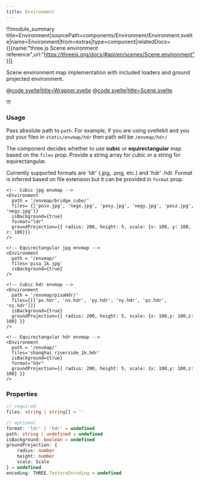 ```yaml
---
title: Environment
---
```


<script lang="ts">
import Wrapper from '$examples/extras/environment/Wrapper.svelte'
</script>



!!!module_summary title=Environment|sourcePath=components/Environment/Environment.svelte|name=Environment|from=extras|type=component|relatedDocs={[{name:"three.js Scene environment reference",url:"https://threejs.org/docs/#api/en/scenes/Scene.environment"}]}

Scene environment map implementation with included loaders and ground projected environment.



<ExampleWrapper playgroundHref="/extras/environment">
<Wrapper />

<div slot="code">

@[code svelte|title=Wrapper.svelte](../../examples/extras/environment/Wrapper.svelte)
@[code svelte|title=Scene.svelte](../../examples/extras/environment/Scene.svelte)

</div>
</ExampleWrapper>






!!!

### Usage

Pass absolute path to `path`. For example, if you are using sveltekit and you put your files in `static/envmap/hdr` then path will be `/envmap/hdr/`

The component decides whether to use **cubic** or **equirectangular** map based on the `files` prop. Provide a string array for cubic or a string for equirectangular.

Currently supported formats are 'ldr' (.jpg, .png, etc.) and 'hdr' .hdr. Format is inferred based on file extension but it can be provided in `format` prop.



```svelte
<!-- Cubic jpg envmap -->
<Environment
  path = '/envmap/bridge_cube/'
  files= {['posx.jpg', 'negx.jpg', 'posy.jpg', 'negy.jpg', 'posz.jpg', 'negz.jpg']}
  isBackground={true}
  format="ldr"
  groundProjection={{ radius: 200, height: 5, scale: {x: 100, y: 100, z: 100}}}
/>

<!-- Equirectangular jpg envmap -->
<Environment
  path = '/envmap/'
  files='pisa_1k.jpg'
  isBackground={true}
/>

<!-- Cubic hdr envmap -->
<Environment
  path = '/envmap/pisaHdr/'
  files={[['px.hdr', 'nx.hdr', 'py.hdr', 'ny.hdr', 'pz.hdr', 'nz.hdr']]}
  isBackground={true}
  groundProjection={{ radius: 200, height: 5, scale: {x: 100,y: 100,z: 100} }}
/>

<!-- Equirectangular hdr envmap -->
<Environment
  path = '/envmap/'
  files='shanghai_riverside_1k.hdr'
  isBackground={true}
  format="hdr"
  groundProjection={{ radius: 200, height: 5, scale: {x: 100,y: 100,z: 100} }}
/>
```


### Properties

```ts
// required
files: string | string[] = ''

// optional
format: 'ldr' | 'hdr' = undefined
path: string | undefined = undefined
isBackground: boolean = undefined
groundProjection: {
	radius: number
	height: number
	scale: Scale
} = undefined
encoding: THREE.TextureEncoding = undefined
```

